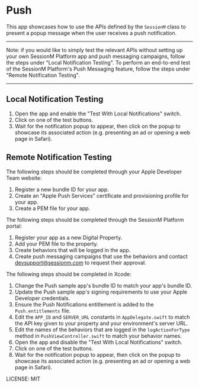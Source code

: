 Push
====

This app showcases how to use the APIs defined by the `SessionM` class to present a popup message when the user receives a push notification.

***
Note: if you would like to simply test the relevant APIs without setting up your own SessionM Platform app and push messaging campaigns, follow the steps under "Local Notification Testing". To perform an end-to-end test of the SessionM Platform's Push Messaging feature, follow the steps under "Remote Notification Testing".
***

Local Notification Testing
---

1. Open the app and enable the "Test With Local Notifications" switch.
2. Click on one of the test buttons.
3. Wait for the notification popup to appear, then click on the popup to showcase its associated action (e.g. presenting an ad or opening a web page in Safari).

Remote Notification Testing
---

The following steps should be completed through your Apple Developer Team website:

1. Register a new bundle ID for your app.
2. Create an "Apple Push Services" certificate and provisioning profile for your app.
3. Create a PEM file for your app.


The following steps should be completed through the SessionM Platform portal:

1. Register your app as a new Digital Property.
2. Add your PEM file to the property.
3. Create behaviors that will be logged in the app.
4. Create push messaging campaigns that use the behaviors and contact devsupport@sessionm.com to request their approval.


The following steps should be completed in Xcode:

1. Change the Push sample app's bundle ID to match your app's bundle ID.
2. Update the Push sample app's signing requirements to use your Apple Developer credentials.
3. Ensure the Push Notifications entitlement is added to the `Push.entitlements` file.
4. Edit the `APP_ID` and `SERVER_URL` constants in `AppDelegate.swift` to match the API key given to your property and your environment's server URL.
5. Edit the names of the behaviors that are logged in the `logActionForType` method in `PushViewController.swift` to match your behavior names.
6. Open the app and disable the "Test With Local Notifications" switch.
7. Click on one of the test buttons.
8. Wait for the notification popup to appear, then click on the popup to showcase its associated action (e.g. presenting an ad or opening a web page in Safari).


LICENSE: MIT
